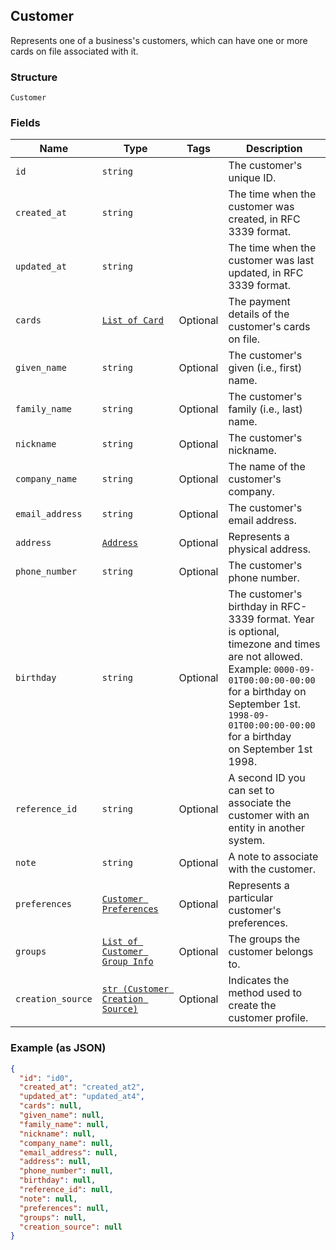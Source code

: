 ## Customer

Represents one of a business's customers, which can have one or more
cards on file associated with it.

### Structure

`Customer`

### Fields

| Name | Type | Tags | Description |
|  --- | --- | --- | --- |
| `id` | `string` |  | The customer's unique ID. |
| `created_at` | `string` |  | The time when the customer was created, in RFC 3339 format. |
| `updated_at` | `string` |  | The time when the customer was last updated, in RFC 3339 format. |
| `cards` | [`List of Card`](/doc/models/card.md) | Optional | The payment details of the customer's cards on file. |
| `given_name` | `string` | Optional | The customer's given (i.e., first) name. |
| `family_name` | `string` | Optional | The customer's family (i.e., last) name. |
| `nickname` | `string` | Optional | The customer's nickname. |
| `company_name` | `string` | Optional | The name of the customer's company. |
| `email_address` | `string` | Optional | The customer's email address. |
| `address` | [`Address`](/doc/models/address.md) | Optional | Represents a physical address. |
| `phone_number` | `string` | Optional | The customer's phone number. |
| `birthday` | `string` | Optional | The customer's birthday in RFC-3339 format. Year is optional,<br>timezone and times are not allowed. Example: `0000-09-01T00:00:00-00:00`<br>for a birthday on September 1st. `1998-09-01T00:00:00-00:00` for a birthday<br>on September 1st 1998. |
| `reference_id` | `string` | Optional | A second ID you can set to associate the customer with an<br>entity in another system. |
| `note` | `string` | Optional | A note to associate with the customer. |
| `preferences` | [`Customer Preferences`](/doc/models/customer-preferences.md) | Optional | Represents a particular customer's preferences. |
| `groups` | [`List of Customer Group Info`](/doc/models/customer-group-info.md) | Optional | The groups the customer belongs to. |
| `creation_source` | [`str (Customer Creation Source)`](/doc/models/customer-creation-source.md) | Optional | Indicates the method used to create the customer profile. |

### Example (as JSON)

```json
{
  "id": "id0",
  "created_at": "created_at2",
  "updated_at": "updated_at4",
  "cards": null,
  "given_name": null,
  "family_name": null,
  "nickname": null,
  "company_name": null,
  "email_address": null,
  "address": null,
  "phone_number": null,
  "birthday": null,
  "reference_id": null,
  "note": null,
  "preferences": null,
  "groups": null,
  "creation_source": null
}
```

